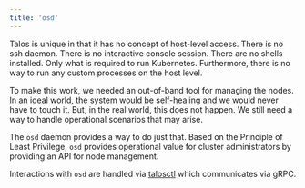 ```yaml
---
title: 'osd'
---
```


Talos is unique in that it has no concept of host-level access.
There is no ssh daemon.
There is no interactive console session.
There are no shells installed.
Only what is required to run Kubernetes.
Furthermore, there is no way to run any custom processes on the host level.

To make this work, we needed an out-of-band tool for managing the nodes.
In an ideal world, the system would be self-healing and we would never have to touch it.
But, in the real world, this does not happen.
We still need a way to handle operational scenarios that may arise.

The `osd` daemon provides a way to do just that.
Based on the Principle of Least Privilege, `osd` provides operational value for cluster administrators by providing an API for node management.

Interactions with `osd` are handled via [talosctl](/docs/components/talosctl) which communicates via gRPC.

